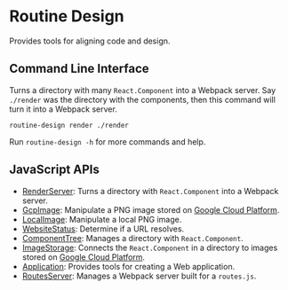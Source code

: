 # Routine Design

Provides tools for aligning code and design.

## Command Line Interface

Turns a directory with many `React.Component` into a Webpack server. Say `./render` was the directory with the components, then this command will turn it into a Webpack server.
```
routine-design render ./render
```

Run `routine-design -h` for more commands and help.

## JavaScript APIs

* [RenderServer](./src/README.md): Turns a directory with `React.Component` into a Webpack server.
* [GcpImage](./src/README.md): Manipulate a PNG image stored on [Google Cloud Platform](https://cloud.google.com/).
* [LocalImage](./src/README.md): Manipulate a local PNG image.
* [WebsiteStatus](./src/README.md): Determine if a URL resolves.
* [ComponentTree](./src/component-tree/README.md): Manages a directory with `React.Component`.
* [ImageStorage](./image-storage/README.md): Connects the `React.Component` in a directory to images stored on [Google Cloud Platform](https://cloud.google.com/).
* [Application](./src/application/README.md): Provides tools for creating a Web application.
* [RoutesServer](./src/routes-server/README.md): Manages a Webpack server built for a `routes.js`.
